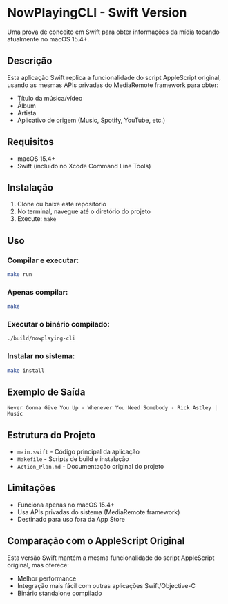 # NowPlayingCLI - Swift Version

Uma prova de conceito em Swift para obter informações da mídia tocando atualmente no macOS 15.4+.

## Descrição

Esta aplicação Swift replica a funcionalidade do script AppleScript original, usando as mesmas APIs privadas do MediaRemote framework para obter:

- Título da música/vídeo
- Álbum
- Artista
- Aplicativo de origem (Music, Spotify, YouTube, etc.)

## Requisitos

- macOS 15.4+
- Swift (incluído no Xcode Command Line Tools)

## Instalação

1. Clone ou baixe este repositório
2. No terminal, navegue até o diretório do projeto
3. Execute: `make`

## Uso

### Compilar e executar:
```bash
make run
```

### Apenas compilar:
```bash
make
```

### Executar o binário compilado:
```bash
./build/nowplaying-cli
```

### Instalar no sistema:
```bash
make install
```

## Exemplo de Saída

```
Never Gonna Give You Up - Whenever You Need Somebody - Rick Astley | Music
```

## Estrutura do Projeto

- `main.swift` - Código principal da aplicação
- `Makefile` - Scripts de build e instalação
- `Action_Plan.md` - Documentação original do projeto

## Limitações

- Funciona apenas no macOS 15.4+
- Usa APIs privadas do sistema (MediaRemote framework)
- Destinado para uso fora da App Store

## Comparação com o AppleScript Original

Esta versão Swift mantém a mesma funcionalidade do script AppleScript original, mas oferece:
- Melhor performance
- Integração mais fácil com outras aplicações Swift/Objective-C
- Binário standalone compilado
